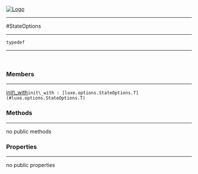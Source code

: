 
[![Logo](../../../images/logo.png)](../../../api/index.html)

---



#StateOptions



---

`typedef`
<span class="meta">

</span>


---

&nbsp;
&nbsp;

<h3>Members</h3> <hr/><span class="member apipage">
            <a name="init_with"><a class="lift" href="#init_with">init\_with</a></a><code class="signature apipage">init\_with : [luxe.options.StateOptions.T](#luxe.options.StateOptions.T)</code><br/></span>
        <span class="small_desc_flat"></span>

<h3>Methods</h3> <hr/>no public methods

<h3>Properties</h3> <hr/>no public properties

&nbsp;
&nbsp;
&nbsp;